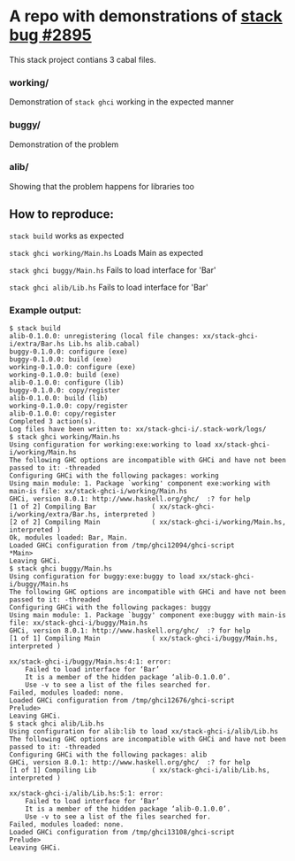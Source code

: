 # A repo with demonstrations of [stack bug #2895](https://github.com/commercialhaskell/stack/issues/2895)

This stack project contians 3 cabal files.

### working/
Demonstration of `stack ghci` working in the expected manner

### buggy/
Demonstration of the problem

### alib/
Showing that the problem happens for libraries too

## How to reproduce:

`stack build`
works as expected

`stack ghci working/Main.hs`
Loads Main as expected

`stack ghci buggy/Main.hs`
Fails to load interface for 'Bar'

`stack ghci alib/Lib.hs`
Fails to load interface for 'Bar'

### Example output:

```
$ stack build
alib-0.1.0.0: unregistering (local file changes: xx/stack-ghci-i/extra/Bar.hs Lib.hs alib.cabal)
buggy-0.1.0.0: configure (exe)
buggy-0.1.0.0: build (exe)
working-0.1.0.0: configure (exe)
working-0.1.0.0: build (exe)
alib-0.1.0.0: configure (lib)
buggy-0.1.0.0: copy/register
alib-0.1.0.0: build (lib)
working-0.1.0.0: copy/register
alib-0.1.0.0: copy/register
Completed 3 action(s).
Log files have been written to: xx/stack-ghci-i/.stack-work/logs/
$ stack ghci working/Main.hs
Using configuration for working:exe:working to load xx/stack-ghci-i/working/Main.hs
The following GHC options are incompatible with GHCi and have not been passed to it: -threaded
Configuring GHCi with the following packages: working
Using main module: 1. Package `working' component exe:working with main-is file: xx/stack-ghci-i/working/Main.hs
GHCi, version 8.0.1: http://www.haskell.org/ghc/  :? for help
[1 of 2] Compiling Bar              ( xx/stack-ghci-i/working/extra/Bar.hs, interpreted )
[2 of 2] Compiling Main             ( xx/stack-ghci-i/working/Main.hs, interpreted )
Ok, modules loaded: Bar, Main.
Loaded GHCi configuration from /tmp/ghci12094/ghci-script
*Main>
Leaving GHCi.
$ stack ghci buggy/Main.hs
Using configuration for buggy:exe:buggy to load xx/stack-ghci-i/buggy/Main.hs
The following GHC options are incompatible with GHCi and have not been passed to it: -threaded
Configuring GHCi with the following packages: buggy
Using main module: 1. Package `buggy' component exe:buggy with main-is file: xx/stack-ghci-i/buggy/Main.hs
GHCi, version 8.0.1: http://www.haskell.org/ghc/  :? for help
[1 of 1] Compiling Main             ( xx/stack-ghci-i/buggy/Main.hs, interpreted )

xx/stack-ghci-i/buggy/Main.hs:4:1: error:
    Failed to load interface for ‘Bar’
    It is a member of the hidden package ‘alib-0.1.0.0’.
    Use -v to see a list of the files searched for.
Failed, modules loaded: none.
Loaded GHCi configuration from /tmp/ghci12676/ghci-script
Prelude>
Leaving GHCi.
$ stack ghci alib/Lib.hs
Using configuration for alib:lib to load xx/stack-ghci-i/alib/Lib.hs
The following GHC options are incompatible with GHCi and have not been passed to it: -threaded
Configuring GHCi with the following packages: alib
GHCi, version 8.0.1: http://www.haskell.org/ghc/  :? for help
[1 of 1] Compiling Lib              ( xx/stack-ghci-i/alib/Lib.hs, interpreted )

xx/stack-ghci-i/alib/Lib.hs:5:1: error:
    Failed to load interface for ‘Bar’
    It is a member of the hidden package ‘alib-0.1.0.0’.
    Use -v to see a list of the files searched for.
Failed, modules loaded: none.
Loaded GHCi configuration from /tmp/ghci13108/ghci-script
Prelude>
Leaving GHCi.
```

